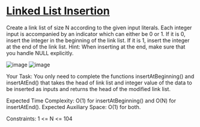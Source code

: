 # [Linked List Insertion](https://practice.geeksforgeeks.org/problems/linked-list-insertion-1587115620/1?utm_source=gfg&utm_medium=article&utm_campaign=bottom_sticky_on_article)

Create a link list of size N according to the given input literals. Each integer input is accompanied by an indicator which can either be 0 or 1. If it is 0, insert the integer in the beginning of the link list. If it is 1, insert the integer at the end of the link list. 
Hint: When inserting at the end, make sure that you handle NULL explicitly.

![image](https://user-images.githubusercontent.com/97858274/222974853-e26e354f-0c8f-424b-a94a-0541ba699f05.png)
![image](https://user-images.githubusercontent.com/97858274/222974866-46f8405d-9147-4ea1-87ad-1971c01528d8.png)

Your Task:
You only need to complete the functions insertAtBeginning() and insertAtEnd() that takes the head of link list and integer value of the data to be inserted as inputs and returns the head of the modified link list. 

Expected Time Complexity: O(1) for insertAtBeginning() and O(N) for insertAtEnd().
Expected Auxiliary Space: O(1) for both.

Constraints:
1 <= N <= 104


